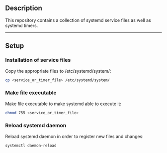 ## Description
This repository contains a collection of systemd service files as well as systemd timers.

---

## Setup

### Installation of service files
Copy the appropriate files to /etc/systemd/system/:
```bash
cp <service_or_timer_file> /etc/systemd/system/
```

### Make file executable
Make file executable to make systemd able to execute it:
```bash
chmod 755 <service_or_timer_file>
```

### Reload systemd daemon
Reload systemd daemon in order to register new files and changes:
```bash
systemctl daemon-reload
```
